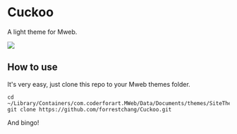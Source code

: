 # Cuckoo
A light theme for Mweb.

![](https://ws2.sinaimg.cn/large/006tNc79gy1fgu1do66fhj31kc0wi0w8.jpg)

## How to use

It's very easy, just clone this repo to your Mweb themes folder.

```
cd ~/Library/Containers/com.coderforart.MWeb/Data/Documents/themes/SiteThemes
git clone https://github.com/forrestchang/Cuckoo.git
```

And bingo!

